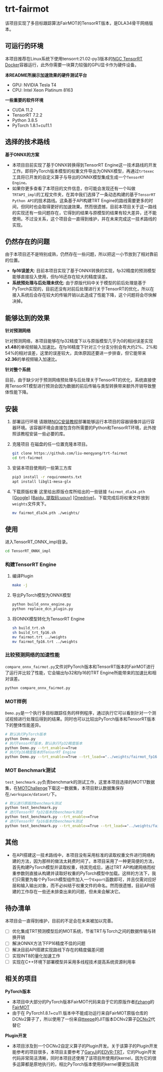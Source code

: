 # trt-fairmot

该项目实现了多目标跟踪算法FairMOT的TensorRT版本，是DLA34骨干网络版本。

## 可运行的环境

本项目推荐在Linux系统下使用tensorrt:21.02-py3版本的[NGC TensorRT Docker](https://ngc.nvidia.com/catalog/containers/nvidia:tensorrt)容器运行，此外你需要一块算力较强的GPU显卡作为硬件设备。

**本README所展示加速效果的硬件测试平台**

- GPU: NVIDIA Tesla T4
- CPU: Intel Xeon Platinum 8163

**一些重要的软件环境**

- CUDA 11.2
- TensorRT 7.2.2
- Python 3.8.5
- PyTorch 1.8.1+cu11.1

## 选择的技术路线

**基于ONNX的方案**

- 本项目目前实现了基于ONNX转换得到TensorRT Engine这一技术路线的开发工作。即将PyTorch版本模型的权重文件导出为ONNX模型，再通过`trtexec`工具将已开发的自定义算子与导出的ONNX模型集成生成一个`TensorRT Engine。`
- 如果你更多查看了本项目的文件信息，你可能会发现还有一个叫做`TRTAPI_impl`的工程文件夹，在其中我们选择了一条动态构建的基于`TensorRT Python API`的技术路线。这条基于API构建TRT Engine的路线需要更多的时间，但同时也会取得更好的加速效果。然而很遗憾，目前本项目关于这一路线的实现还有一些问题存在，它得到的结果与原模型的结果有较大差异，还不能使用。不过没关系，这个项目会一直得到维护，并在未来完成这一技术路线的实现。

## 仍然存在的问题

由于本项目还不是特别成熟，仍然存在一些问题，所以把这一小节放到了相对靠前的位置。
- **fp16误差大**: 目前本项目实现了基于ONNX转换的实现，fp32精度的预测模型能够直接投入使用，但fp16还存在较大的精度误差。
- **系统预处理与后处理未优化**: 由于原版代码中关于模型的前后处理是基于PyTorch实现的，目前还没有对前后处理进行关于TensorRT的优化，所以在接入系统后会存在较大的传输开销以此造成了性能下降，这个问题将会尽快解决掉。

## 能够达到的效果

**针对预测网络**

针对预测网络，本项目能够在fp32精度下以与原版模型几乎为0的相对误差实现**x1.48**的单视频输入加速比。在fp16精度下针对三个分支分别会有大约2%、2%和54%的相对误差，这里的误差较大，具体原因还要进一步排查，但它能带来**x2.36**的单视频输入加速比。

**针对整个系统**

目前，由于缺少对于预测网络预处理与后处理关于TensorRT的优化，系统直接使用TensorRT模型进行预测会因为数据的前后传输与类型转换带来额外开销导致整体性能下降。

## 安装

1. 部署运行环境
    请跟随[NGC安装教程](https://github.com/NVIDIA/trt-samples-for-hackathon-cn/blob/master/hackathon/setup.md)部署能够运行本项目的容器镜像并运行容器环境。该容器环境会直接包含你所需要的Python和TensorRT环境，此外按照该教程安装一些必要的库。

2. 克隆项目
    在磁盘的任一位置克隆本项目。
    ```sh
    git clone https://github.com/liu-mengyang/trt-fairmot
    cd trt-fairmot
    ```

3. 安装本项目使用的一些第三方库
    ```sh
    pip3 install -r requirements.txt
    apt install libgl1-mesa-glx
    ```

4. 下载原版权重
    这里给出原版仓库所给出的一些链接 `fairmot_dla34.pth` [[Google]](https://drive.google.com/file/d/1SFOhg_vos_xSYHLMTDGFVZBYjo8cr2fG/view?usp=sharing) [[Baidu, 提取码:uouv]](https://pan.baidu.com/share/init?surl=H1Zp8wrTKDk20_DSPAeEkg) [[Onedrive]](https://microsoftapc-my.sharepoint.com/:u:/g/personal/v-yifzha_microsoft_com/EUsj0hkTNuhKkj9bo9kE7ZsBpmHvqDz6DylPQPhm94Y08w?e=3OF4XN)。下载完成后将权重文件放到`weights`文件夹下。
    ```sh
    mv fairmot_dla34.pth ./weights/
    ```

## 使用

进入TensorRT_ONNX_impl目录。
```sh
cd TensorRT_ONNX_impl
```
### 构建TensorRT Engine

1. 编译Plugin
    ```sh
    make -j
    ```

2. 导出PyTorch模型为ONNX模型
    ```sh
    python build_onnx_engine.py
    python replace_dcn_plugin.py
    ```

3. 将ONNX模型转化为TensorRT Engine
    ```sh
    sh build_trt.sh
    sh build_trt_fp16.sh
    mv fairmot.trt ../weights
    mv fairmot_fp16.trt ../weights
    ```

### 比较预测网络的加速性能

`compare_onnx_fairmot.py`文件对PyTorch版本和TensorRT版本的FairMOT进行了运行并比较了性能，它会输出fp32和fp16的TRT Engine所能带来的加速比和相对误差。
```sh
python compare_onnx_fairmot.py
```

### MOT样例

`Demo.py`是一个执行多目标跟踪任务的样例程序，通过执行它可以看到针对一个测试视频进行处理后得到的结果。同时也可以比较出PyTorch版本和TensorRT版本下的整体性能差异。
```sh
# 默认执行PyTorch版本
python Demo.py
# 执行TensorRT版本，默认执行fp32精度版本
python Demo.py --trt_enable==True
# 执行fp16精度版本的TensorRT Engine
python Demo.py --trt_enable==True --trt_load=="../weights/fairmot_fp16.trt"
```

### MOT Benchmark测试

`test_benchmark.py`负责benchmark的测试工作，这里本项目选择的MOT17数据集，在[MOTChallenge](https://motchallenge.net/data/MOT17/)下载这一数据集，本项目默认数据集保存在`/workspace/dataset/`下。
```sh
# 默认进行原版的benchmark测试
python test_benchmark.py
# 进行TensorRT fp32版本的benchmark测试
python test_benchmark.py --trt_enable==True
# 进行TensorRT fp16版本的benchmark测试
python test_benchmark.py --trt_enable==True --trt_load=="../weights/fairmot_fp16.trt"
```


## 其他

- 在API搭建这一技术路线中，本项目没有采用标准的读取权重文件进行网络构建的方法，因为那样的做法太耗费时间了。本项目采用了一种更简便的方法，首先构建PyTorch模型并读取权重，待其完成后，通过TRT API构建网络而权重参数则直接从构建并读取好权重的PyTorch模型中加载。这样的方法下，我们只需要为每个PyTorch模型组件加入一个`Export`函数即可，并且仅需对应好层和输入输出对象，而不必纠结于权重文件的命名。然而很遗憾，目前API搭建的工作存在一些还未排查出来的问题，但未来会解决它。

## 待办清单

本项目会一直得到维护，目前的不足会在未来被加以完善。

- [ ] 优化集成TRT预测模型后的MOT系统，节省TRT与Torch之间的数据传输与转换开销
- [ ] 解决ONNX方法下FP16精度不佳的问题
- [ ] 解决目前API搭建实现路线下存在的精度偏差问题
- [ ] 实现INT8的量化加速工作
- [ ] 实现在C++环境下部署模型并采用多线程技术提高系统资源利用率

## 相关的项目

**PyTorch版本**

- 本项目中大部分的PyTorch版本FairMOT代码来自于它的原版作者[ifzhang](https://github.com/ifzhang)的[FairMOT](https://github.com/ifzhang/FairMOT)
- 由于在 PyTorch1.8.1+cu11 版本中不能成功运行来自FairMOT原版仓库的DCNv2算子了，所以使用了一份来自[tteepe](https://github.com/tteepe)的JIT版本DCNv2算子[DCNv2](https://github.com/tteepe/DCNv2)代替它

**Plugin开发**

- 本项目涉及到一个DCNv2自定义算子的Plugin开发。关于该算子的Plugin开发能参考的项目很多，本项目主要参考了[GaryJi](https://github.com/shining365)的[EDVR-TRT](https://github.com/shining365/EDVR-TRT)，它的Plugin开发代码非常简洁清晰，同时本项目还使用了该项目所使用的kernel，因为它的很多运算都是原地执行的，相比PyTorch版本使用的kernel要更加高效
